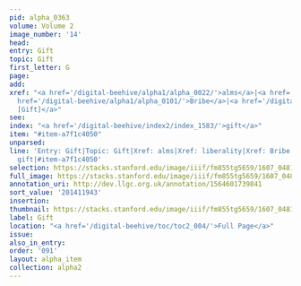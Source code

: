 ```yaml
---
pid: alpha_0363
volume: Volume 2
image_number: '14'
head:
entry: Gift
topic: Gift
first_letter: G
page:
add:
xref: "<a href='/digital-beehive/alpha1/alpha_0022/'>alms</a>|<a href='/digital-beehive/alpha3/alpha_0535/'>liberality</a>|<a
  href='/digital-beehive/alpha1/alpha_0101/'>Bribe</a>|<a href='/digital-beehive/num3/num_0636/'>506
  [Gift]</a>"
see:
index: "<a href='/digital-beehive/index2/index_1583/'>gift</a>"
item: "#item-a7f1c4050"
unparsed:
line: 'Entry: Gift|Topic: Gift|Xref: alms|Xref: liberality|Xref: Bribe|Xref: 506 [Gift]|Index:
  gift|#item-a7f1c4050'
selection: https://stacks.stanford.edu/image/iiif/fm855tg5659/1607_0481/742,1943,3037,517/full/0/default.jpg
full_image: https://stacks.stanford.edu/image/iiif/fm855tg5659/1607_0481/full/full/0/default.jpg
annotation_uri: http://dev.llgc.org.uk/annotation/1564601739841
sort_value: '201411943'
insertion:
thumbnail: https://stacks.stanford.edu/image/iiif/fm855tg5659/1607_0481/742,1943,600,180/250,/0/default.jpg
label: Gift
location: "<a href='/digital-beehive/toc/toc2_004/'>Full Page</a>"
issue:
also_in_entry:
order: '091'
layout: alpha_item
collection: alpha2
---
```

